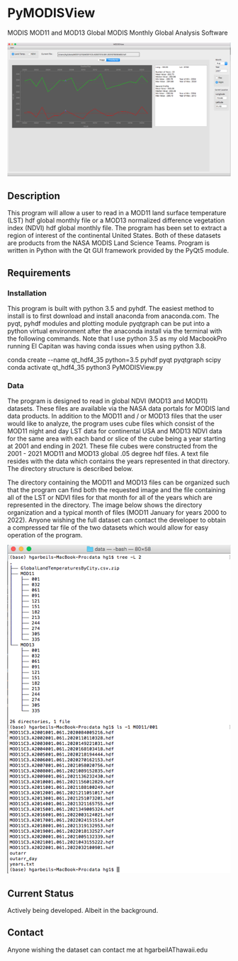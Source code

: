 # PyMODISView 

MODIS MOD11 and MOD13 Global MODIS Monthly Global Analysis Software

![GitHub Logo](/imgs/Plot_PyMODISView.png)

## Description

This program will allow a user to read in a MOD11 land surface temperature (LST) hdf global monthly file or a MOD13 normalized difference vegetation index (NDVI) hdf global monthly file. The program has been set to extract a region of interest of the continental United States. Both of these datasets are products from the NASA MODIS Land Science Teams. Program is written in Python with the Qt GUI framework provided by the PyQt5 module. 

## Requirements

### Installation

This program is built with python 3.5 and pyhdf. The easiest method to install is to first download and install anaconda from anaconda.com. The pyqt, pyhdf modules and plotting module pyqtgraph can be put into a python virtual environment after the anaconda install via the terminal with the following commands. Note that I use python 3.5 as my old MacbookPro running El Capitan was having conda issues when using python 3.8. 


conda create --name qt_hdf4_35 python=3.5 pyhdf pyqt pyqtgraph scipy
conda activate qt_hdf4_35 
python3 PyMODISView.py

    
 
### Data
The program is designed to read in global NDVI (MOD13 and MOD11) datasets. These files are available via the NASA data portals for MODIS land data products. In addition to the MOD11 and / or MOD13 files that the user would like to analyze, the program uses cube files which consist of the MOD11 night and day LST data for continental USA and MOD13 NDVI data for the same area with each band or slice of the cube being a year starting at 2001 and ending in 2021. These file cubes were constructed from the 2001 - 2021 MOD11 and MOD13 global .05 degree hdf files. A text file resides with the data which contains the years represented in that directory. The directory structure is described below.

The directory containing the MOD11 and MOD13 files can be organized such that the program can find both the requested image and the file containing all of the LST or NDVI files for that month for all of the years which are represented in the directory. The image below shows the directory organization and a typical month of files (MOD11 January for years 2000 to 2022). Anyone wishing the full dataset can contact the developer to obtain a compressed tar file of the two datasets which would allow for easy operation of the program.

![GitHub Logo](/imgs/datatree.png)

## Current Status
Actively being developed. Albeit in the background.

## Contact
Anyone wishing the dataset can contact me at hgarbeilAThawaii.edu

